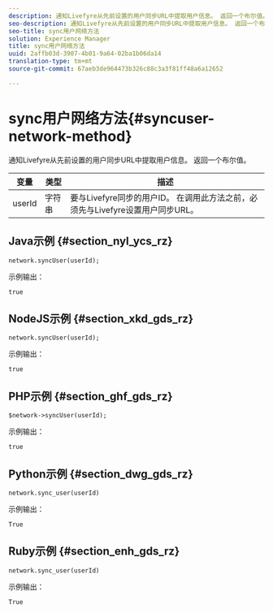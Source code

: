 ```yaml
---
description: 通知Livefyre从先前设置的用户同步URL中提取用户信息。 返回一个布尔值。
seo-description: 通知Livefyre从先前设置的用户同步URL中提取用户信息。 返回一个布尔值。
seo-title: sync用户网络方法
solution: Experience Manager
title: sync用户网络方法
uuid: 2affb03d-3907-4b01-9a64-02ba1b06da14
translation-type: tm+mt
source-git-commit: 67aeb3de964473b326c88c3a3f81ff48a6a12652

---
```



# sync用户网络方法{#syncuser-network-method}

通知Livefyre从先前设置的用户同步URL中提取用户信息。 返回一个布尔值。

| 变量 | 类型 | 描述 |
|--- |--- |--- |
| userId | 字符串 | 要与Livefyre同步的用户ID。 在调用此方法之前，必须先与Livefyre设置用户同步URL。 |

## Java示例 {#section_nyl_ycs_rz}

```
network.syncUser(userId); 
```

示例输出：

```
true
```

## NodeJS示例 {#section_xkd_gds_rz}

```
network.syncUser(userId); 
```

示例输出：

```
true
```

## PHP示例 {#section_ghf_gds_rz}

```
$network->syncUser(userId); 
```

示例输出：

```
true
```

## Python示例 {#section_dwg_gds_rz}

```
network.sync_user(userId) 
```

示例输出：

```
True
```

## Ruby示例 {#section_enh_gds_rz}

```
network.sync_user(userId) 
```

示例输出：

```
True
```
